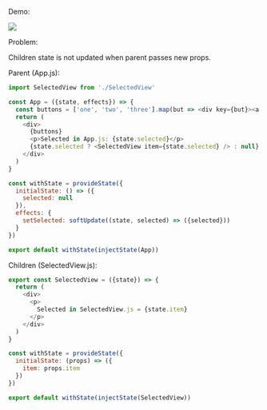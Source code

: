 Demo:

![](https://d2ppvlu71ri8gs.cloudfront.net/items/3u3k1R1k1b1w1Q2b2Y42/freactal-demo.gif)

Problem:

Children state is not updated when parent passes new props.

Parent (App.js): 

```javascript
import SelectedView from './SelectedView'

const App = ({state, effects}) => {
  const buttons = ['one', 'two', 'three'].map(but => <div key={but}><a href="#" onClick={() => {effects.setSelected(but)}}>{`Button ${but}`}</a></div>)
  return (
    <div>
      {buttons}
      <p>Selected in App.js: {state.selected}</p>
      {state.selected ? <SelectedView item={state.selected} /> : null}
    </div>
  )
}

const withState = provideState({
  initialState: () => ({
    selected: null
  }),
  effects: {
    setSelected: softUpdate((state, selected) => ({selected}))
  }
})

export default withState(injectState(App))
```

Children (SelectedView.js):

```javascript
export const SelectedView = ({state}) => {
  return (
    <div>
      <p>
        Selected in SelectedView.js = {state.item}
      </p>
    </div>
  )
}

const withState = provideState({
  initialState: (props) => ({
    item: props.item
  })
})

export default withState(injectState(SelectedView))
```
